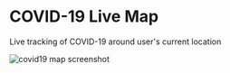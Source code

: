 # COVID-19 Live Map 
Live tracking of COVID-19 around user's current location

![covid19 map screenshot](https://user-images.githubusercontent.com/46980867/79707188-39c7aa00-8281-11ea-9688-ff6d6ace2b98.JPG)
